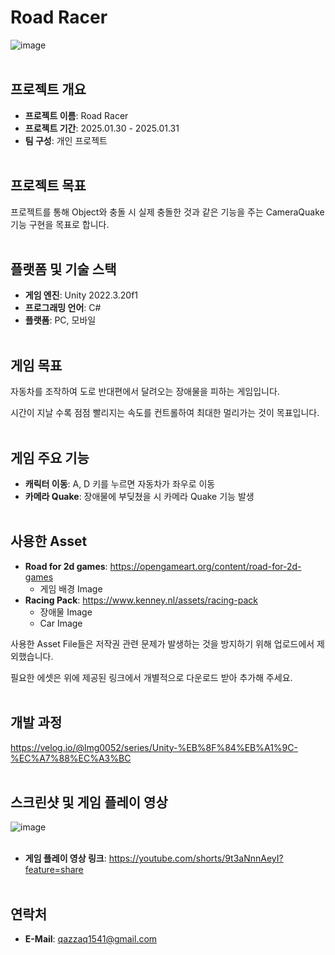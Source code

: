 # Road Racer
![image](https://github.com/user-attachments/assets/0a6330d6-ae1c-4c41-9ad1-0191ebe01eea)
<br><br/>

## 프로젝트 개요
- **프로젝트 이름**: Road Racer
- **프로젝트 기간**: 2025.01.30 - 2025.01.31
- **팀 구성**: 개인 프로젝트
<br><br/>

## 프로젝트 목표
프로젝트를 통해 Object와 충돌 시 실제 충돌한 것과 같은 기능을 주는 CameraQuake 기능 구현을 목표로 합니다.
<br><br/>

## 플랫폼 및 기술 스택
- **게임 엔진**: Unity 2022.3.20f1
- **프로그래밍 언어**: C#
- **플랫폼**: PC, 모바일
<br><br/>

## 게임 목표
자동차를 조작하여 도로 반대편에서 달려오는 장애물을 피하는 게임입니다.

시간이 지날 수록 점점 빨리지는 속도를 컨트롤하여 최대한 멀리가는 것이 목표입니다.
<br><br/>

## 게임 주요 기능
- **캐릭터 이동**: A, D 키를 누르면 자동차가 좌우로 이동
- **카메라 Quake**: 장애물에 부딪쳤을 시 카메라 Quake 기능 발생
<br><br/>

## 사용한 Asset
- **Road for 2d games**: https://opengameart.org/content/road-for-2d-games
  - 게임 배경 Image
- **Racing Pack**: https://www.kenney.nl/assets/racing-pack
  - 장애물 Image
  - Car Image

사용한 Asset File들은 저작권 관련 문제가 발생하는 것을 방지하기 위해 업로드에서 제외했습니다.

필요한 에셋은 위에 제공된 링크에서 개별적으로 다운로드 받아 추가해 주세요.
<br><br/>

## 개발 과정
https://velog.io/@lmg0052/series/Unity-%EB%8F%84%EB%A1%9C-%EC%A7%88%EC%A3%BC
<br><br/>

## 스크린샷 및 게임 플레이 영상
![image](https://github.com/user-attachments/assets/d900a0e5-79d4-4f07-a9ba-1ea894f1cd1c)
<br><br/>

- **게임 플레이 영상 링크**: https://youtube.com/shorts/9t3aNnnAeyI?feature=share
<br><br/>

## 연락처
- **E-Mail**: qazzaq1541@gmail.com
